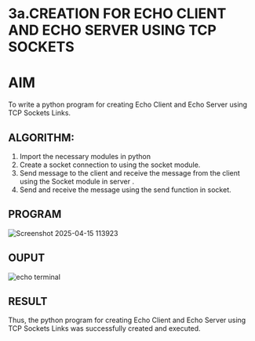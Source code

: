 # 3a.CREATION FOR ECHO CLIENT AND ECHO SERVER USING TCP SOCKETS
# AIM
To write a python program for creating Echo Client and Echo Server using TCP
Sockets Links.
## ALGORITHM:
1. Import the necessary modules in python
2. Create a socket connection to using the socket module.
3. Send message to the client and receive the message from the client using the Socket module in
 server .
4. Send and receive the message using the send function in socket.
## PROGRAM
![Screenshot 2025-04-15 113923](https://github.com/user-attachments/assets/e4a8fe1b-2fb8-4238-ad44-525f67bd9350)

## OUPUT
![echo terminal](https://github.com/user-attachments/assets/51a35f91-ed12-49dd-94c1-ecff6c64285c)

## RESULT
Thus, the python program for creating Echo Client and Echo Server using TCP Sockets Links 
was successfully created and executed.
